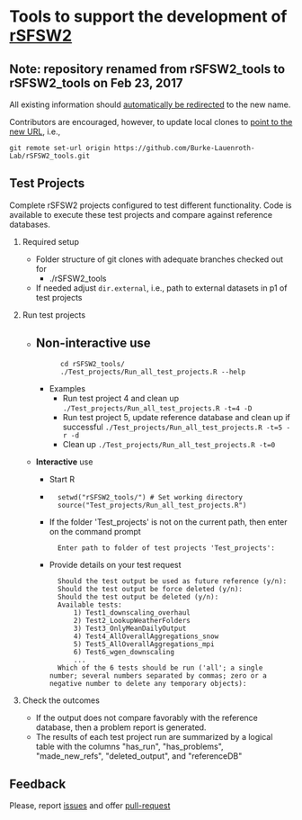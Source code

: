 # Tools to support the development of [rSFSW2](https://github.com/Burke-Lauenroth-Lab/rSFSW2)

## Note: repository renamed from rSFSW2_tools to rSFSW2_tools on Feb 23, 2017

All existing information should [automatically be redirected](https://help.github.com/articles/renaming-a-repository/) to the new name.

Contributors are encouraged, however, to update local clones to [point to the new URL](https://help.github.com/articles/changing-a-remote-s-url/), i.e.,
```
git remote set-url origin https://github.com/Burke-Lauenroth-Lab/rSFSW2_tools.git
```


## Test Projects
Complete rSFSW2 projects configured to test different functionality. Code is available to
execute these test projects and compare against reference databases.

1. Required setup
    - Folder structure of git clones with adequate branches checked out for
        - ./rSFSW2_tools
    - If needed adjust `dir.external`, i.e., path to external datasets in p1 of test projects

2. Run test projects
    * __Non-interactive__ use
        -
                cd rSFSW2_tools/
                ./Test_projects/Run_all_test_projects.R --help

        - Examples
            - Run test project 4 and clean up
                    `./Test_projects/Run_all_test_projects.R -t=4 -D`
            - Run test project 5, update reference database and clean up if successful
                    `./Test_projects/Run_all_test_projects.R -t=5 -r -d`
            - Clean up `./Test_projects/Run_all_test_projects.R -t=0`

    * __Interactive__ use

        - Start R

        -
                setwd("rSFSW2_tools/") # Set working directory
                source("Test_projects/Run_all_test_projects.R")

        - If the folder 'Test_projects' is not on the current path, then enter on the command prompt

                Enter path to folder of test projects 'Test_projects':

        - Provide details on your test request

                Should the test output be used as future reference (y/n):
                Should the test output be force deleted (y/n):
                Should the test output be deleted (y/n):
                Available tests:
                    1) Test1_downscaling_overhaul
                    2) Test2_LookupWeatherFolders
                    3) Test3_OnlyMeanDailyOutput
                    4) Test4_AllOverallAggregations_snow
                    5) Test5_AllOverallAggregations_mpi
                    6) Test6_wgen_downscaling
                    ...
                Which of the 6 tests should be run ('all'; a single number; several numbers separated by commas; zero or a negative number to delete any temporary objects):


3. Check the outcomes
    - If the output does not compare favorably with the reference database, then a
      problem report is generated.
    - The results of each test project run are summarized by a logical table with
      the columns "has_run", "has_problems", "made_new_refs", "deleted_output", and
      "referenceDB"


## Feedback
Please, report [issues](https://github.com/Burke-Lauenroth-Lab/rSFSW2_tools/issues) and
offer [pull-request](https://github.com/Burke-Lauenroth-Lab/rSFSW2_tools/pulls)

